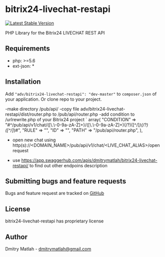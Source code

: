 bitrix24-livechat-restapi
================
[![Latest Stable Version](https://poser.pugx.org/adv/bitrix24-livechat-restapi/v/stable)](https://packagist.org/packages/adv/bitrix24-livechat-restapi)


PHP Library for the Bitrix24 LIVECHAT REST API


## Requirements
- php: >=5.6
- ext-json: *

## Installation ##
Add `"adv/bitrix24-livechat-restapi": "dev-master"` to `composer.json` of your application. Or clone repo to your project.


-make directory /pub/api/
-copy file adv/bitrix24-livechat-restapi/dist/router.php to  /pub/api/router.php
-add condition to /urlrewrite.php of your Bitrix24 project 
`    array(
        "CONDITION" => "#^/pub/api/v1/chat/([\\.\\-0-9a-zA-Z]+)/([\\.\\-0-9a-zA-Z]+)(/?)([^/]*)(/?)([^/]*)#",
        "RULE" => "",
        "ID" => "",
        "PATH" => "/pub/api/router.php",
    ),
- open new chat using http(s)://<DOMAIN_NAME>/pub/api/v1/chat/<LIVE_CHAT_ALIAS>/open request

- use https://app.swaggerhub.com/apis/dmitrymatlah/bitrix24-livechat-restapi/ to find out other endpoins description

## Submitting bugs and feature requests

Bugs and feature request are tracked on [GitHub](https://github.com/dmitrymatlah/bitrix24-livechat-restapi/issues)

## License

bitrix24-livechat-restapi has proprietary license

## Author

Dmitry Matlah - <dmitrymatlah@gmail.com> 

